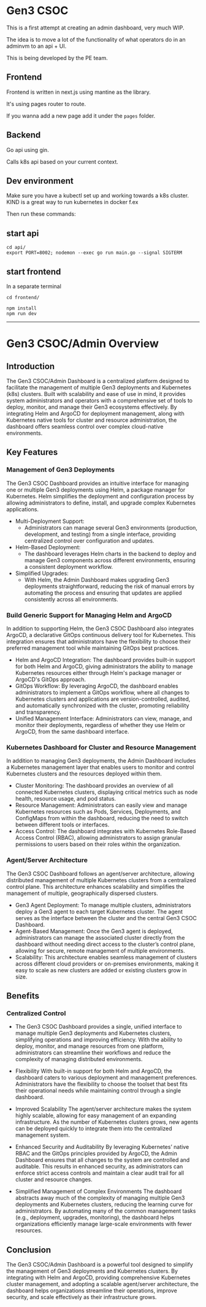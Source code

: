 # Gen3 CSOC

This is a first attempt at creating an admin dashboard, very much WIP. 

The idea is to move a lot of the functionality of what operators do in an adminvm to an api + UI. 

This is being developed by the PE team. 

## Frontend

Frontend is written in next.js using mantine as the library. 

It's using pages router to route. 

If you wanna add a new page add it under the `pages` folder. 

## Backend

Go api using gin.

Calls k8s api based on your current context.

## Dev environment

Make sure you have a kubectl set up and working towards a k8s cluster. KIND is a great way to run kubernetes in docker f.ex

Then run these commands:

## start api

```
cd api/
export PORT=8002; nodemon --exec go run main.go --signal SIGTERM
```

## start frontend

In a separate terminal
```
cd frontend/

npm install
npm run dev
```

-------------------------------------------------

# Gen3 CSOC/Admin  Overview

## Introduction
The Gen3 CSOC/Admin Dashboard is a centralized platform designed to facilitate the management of multiple Gen3 deployments and Kubernetes (k8s) clusters. Built with scalability and ease of use in mind, it provides system administrators and operators with a comprehensive set of tools to deploy, monitor, and manage their Gen3 ecosystems effectively. By integrating Helm and ArgoCD for deployment management, along with Kubernetes native tools for cluster and resource administration, the dashboard offers seamless control over complex cloud-native environments.

## Key Features

### Management of Gen3 Deployments

The Gen3 CSOC Dashboard provides an intuitive interface for managing one or multiple Gen3 deployments using Helm, a package manager for Kubernetes. Helm simplifies the deployment and configuration process by allowing administrators to define, install, and upgrade complex Kubernetes applications.

- Multi-Deployment Support:
  - Administrators can manage several Gen3 environments (production, development, and testing) from a single interface, providing centralized control over configuration and updates.
- Helm-Based Deployment:
  - The dashboard leverages Helm charts in the backend to deploy and manage Gen3 components across different environments, ensuring a consistent deployment workflow.
- Simplified Upgrades:
  - With Helm, the Admin Dashboard makes upgrading Gen3 deployments straightforward, reducing the risk of manual errors by automating the process and ensuring that updates are applied consistently across all environments.

### Build Generic Support for Managing Helm and ArgoCD

In addition to supporting Helm, the Gen3 CSOC Dashboard also integrates ArgoCD, a declarative GitOps continuous delivery tool for Kubernetes. This integration ensures that administrators have the flexibility to choose their preferred management tool while maintaining GitOps best practices.

- Helm and ArgoCD Integration: The dashboard provides built-in support for both Helm and ArgoCD, giving administrators the ability to manage Kubernetes resources either through Helm's package manager or ArgoCD's GitOps approach.
- GitOps Workflow: By leveraging ArgoCD, the dashboard enables administrators to implement a GitOps workflow, where all changes to Kubernetes clusters and applications are version-controlled, audited, and automatically synchronized with the cluster, promoting reliability and transparency.
- Unified Management Interface: Administrators can view, manage, and monitor their deployments, regardless of whether they use Helm or ArgoCD, from the same dashboard interface.

### Kubernetes Dashboard for Cluster and Resource Management

In addition to managing Gen3 deployments, the Admin Dashboard includes a Kubernetes management layer that enables users to monitor and control Kubernetes clusters and the resources deployed within them.

- Cluster Monitoring: The dashboard provides an overview of all connected Kubernetes clusters, displaying critical metrics such as node health, resource usage, and pod status.
- Resource Management: Administrators can easily view and manage Kubernetes resources such as Pods, Services, Deployments, and ConfigMaps from within the dashboard, reducing the need to switch between different tools or interfaces.
- Access Control: The dashboard integrates with Kubernetes Role-Based Access Control (RBAC), allowing administrators to assign granular permissions to users based on their roles within the organization.

### Agent/Server Architecture

The Gen3 CSOC Dashboard follows an agent/server architecture, allowing distributed management of multiple Kubernetes clusters from a centralized control plane. This architecture enhances scalability and simplifies the management of multiple, geographically dispersed clusters.

- Gen3 Agent Deployment: To manage multiple clusters, administrators deploy a Gen3 agent to each target Kubernetes cluster. The agent serves as the interface between the cluster and the central Gen3 CSOC Dashboard.
- Agent-Based Management: Once the Gen3 agent is deployed, administrators can manage the associated cluster directly from the dashboard without needing direct access to the cluster’s control plane, allowing for secure, remote management of multiple environments.
- Scalability: This architecture enables seamless management of clusters across different cloud providers or on-premises environments, making it easy to scale as new clusters are added or existing clusters grow in size.

## Benefits

### Centralized Control

- The Gen3 CSOC Dashboard provides a single, unified interface to manage multiple Gen3 deployments and Kubernetes clusters, simplifying operations and improving efficiency. With the ability to deploy, monitor, and manage resources from one platform, administrators can streamline their workflows and reduce the complexity of managing distributed environments.

- Flexibility
With built-in support for both Helm and ArgoCD, the dashboard caters to various deployment and management preferences. Administrators have the flexibility to choose the toolset that best fits their operational needs while maintaining control through a single dashboard.

- Improved Scalability
The agent/server architecture makes the system highly scalable, allowing for easy management of an expanding infrastructure. As the number of Kubernetes clusters grows, new agents can be deployed quickly to integrate them into the centralized management system.

- Enhanced Security and Auditability
By leveraging Kubernetes’ native RBAC and the GitOps principles provided by ArgoCD, the Admin Dashboard ensures that all changes to the system are controlled and auditable. This results in enhanced security, as administrators can enforce strict access controls and maintain a clear audit trail for all cluster and resource changes.

- Simplified Management of Complex Environments
The dashboard abstracts away much of the complexity of managing multiple Gen3 deployments and Kubernetes clusters, reducing the learning curve for administrators. By automating many of the common management tasks (e.g., deployment, upgrades, monitoring), the dashboard helps organizations efficiently manage large-scale environments with fewer resources.

## Conclusion

The Gen3 CSOC/Admin Dashboard is a powerful tool designed to simplify the management of Gen3 deployments and Kubernetes clusters. By integrating with Helm and ArgoCD, providing comprehensive Kubernetes cluster management, and adopting a scalable agent/server architecture, the dashboard helps organizations streamline their operations, improve security, and scale effectively as their infrastructure grows.
